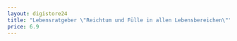 ```yaml
---
layout: digistore24
title: "Lebensratgeber \"Reichtum und Fülle in allen Lebensbereichen\""
price: 6.9
---
```

